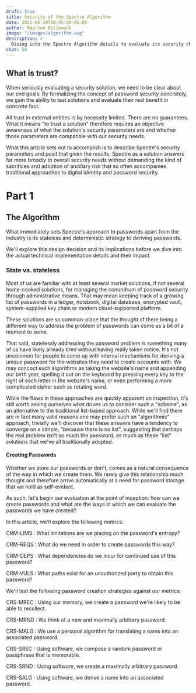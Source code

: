 ```yaml
---
draft: true
title: Security of the Spectre Algorithm
date: 2021-04-10T18:45:00-05:00
author: Maarten Billemont
image: "/images/algorithm.svg"
description: >
  Diving into the Spectre Algorithm details to evaluate its security characteristics.
chat: 56
---
```



## What is trust?

When seriously evaluating a security solution, we need to be clear about our end
goals. By formalizing the concept of password security concretely, we gain the
ability to test solutions and evaluate their real benefit in concrete fact.

All trust in external entities is by necessity limited. There are no guarantees.
What it means "to trust a solution" therefore requires an objective awareness
of what the solution's security parameters are and whether those parameters are
compatible with our security needs.

What this article sets out to accomplish is to describe Spectre's security
parameters and posit that given the results, Spectre as a solution answers far
more broadly to overall security needs without demanding the kind of sacrifices
and adoption of ancillary risk that so often accompanies traditional approaches
to digital identity and password security.

# Part 1
## The Algorithm

What immediately sets Spectre's approach to passwords apart from the industry is
its stateless and deterministic strategy to deriving passwords.

We'll explore this design decision and its implications before we dive into the
actual technical implementation details and their impact.

### State vs. stateless

Most of us are familiar with at least several market solutions, if not several
home-cooked solutions, for managing the conundrum of password security through
administrative means. That may mean keeping track of a growing list of passwords
in a ledger, notebook, digital database, encrypted vault, system-supplied key chain
or modern cloud-supported platform.

These solutions are so common-place that the thought of there being a different
way to address the problem of passwords can come as a bit of a moment to some.

That said, statelessly addressing the password problem is something many of us
have likely already tried without having really taken notice. It's not uncommon
for people to come up with internal mechanisms for deriving a unique password
for the websites they need to create accounts with. We may concoct such algorithms
as taking the website's name and appending our birth year, spelling it out on the
keyboard by pressing every key to the right of each letter in the website's name,
or even performing a more complicated cipher such as rotating word.

While the flaws in these approaches are quickly apparent on inspection, it's
still worth asking ourselves what drives us to consider such a "scheme", as an
alternative to the traditional list-based approach. While we'll find there are
in fact many valid reasons one may prefer such an "algorithmic" approach,
trivially we'll discover that these answers have a tendency to converge on
a simple, "because there is no list", suggesting that perhaps the real problem
isn't so much the password, as much as these "list" solutions that we've all
traditionally adopted.

#### Creating Passwords

Whether we store our passwords or don't, comes as a natural consequence of the
way in which we create them. We rarely give this relationship much thought and
therefore arrive automatically at a need for password storage that we hold as
self-evident.

As such, let's begin our evaluation at the point of inception: how can we create
passwords and what are the ways in which we can evaluate the passwords we have
created?

In this article, we'll explore the following metrics:

CRM-LIMS
: What limitations are we placing on the password's entropy?

CRM-REQS
: What do we need in order to create passwords this way?

CRM-DEPS
: What dependencies do we incur for continued use of this password?

CRM-VULS
: What paths exist for an unauthorized party to obtain this password?

We'll test the following password creation strategies against our metrics:

CRS-MREC
: Using our memory, we create a password we're likely to be able to recollect.

CRS-MRND
: We think of a new and maximally arbitrary password.

CRS-MALG
: We use a personal algorithm for translating a name into an associated password.

CRS-SREC
: Using software, we compose a random password or passphrase that is memorable.

CRS-SRND
: Using software, we create a maximally arbitrary password.

CRS-SALG
: Using software, we derive a name into an associated password.

